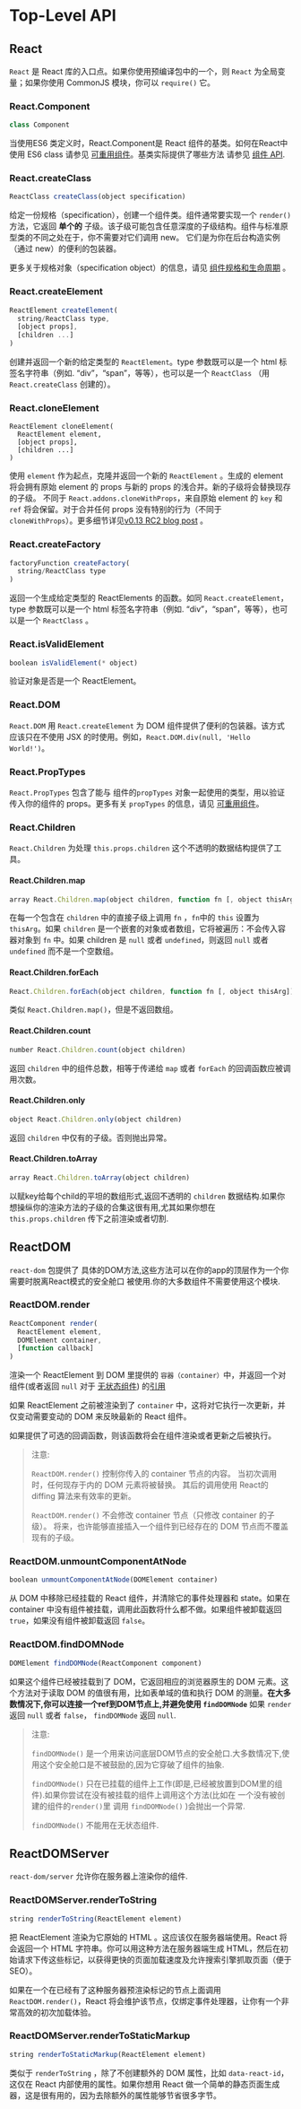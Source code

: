 # Top-Level API

## React

`React` 是 React 库的入口点。如果你使用预编译包中的一个，则 `React` 为全局变量；如果你使用 CommonJS 模块，你可以 `require()` 它。


### React.Component

```javascript
class Component
```

当使用ES6 类定义时，React.Component是 React 组件的基类。如何在React中使用 ES6 class 请参见 [可重用组件](/react/docs/reusable-components.html#es6-classes)。基类实际提供了哪些方法 请参见 [组件 API](/react/docs/component-api.html).


### React.createClass

```javascript
ReactClass createClass(object specification)
```

给定一份规格（specification），创建一个组件类。组件通常要实现一个 `render()` 方法，它返回 **单个的** 子级。该子级可能包含任意深度的子级结构。组件与标准原型类的不同之处在于，你不需要对它们调用 new。  它们是为你在后台构造实例（通过 new）的便利的包装器。

更多关于规格对象（specification object）的信息，请见 [组件规格和生命周期](/react/docs/component-specs.html) 。


### React.createElement

```javascript
ReactElement createElement(
  string/ReactClass type,
  [object props],
  [children ...]
)
```

创建并返回一个新的给定类型的 `ReactElement`。type 参数既可以是一个 html 标签名字符串（例如. “div”，“span”，等等），也可以是一个 `ReactClass` （用 `React.createClass` 创建的）。



### React.cloneElement

```
ReactElement cloneElement(
  ReactElement element,
  [object props],
  [children ...]
)
```

使用 `element` 作为起点，克隆并返回一个新的 `ReactElement` 。生成的 element 将会拥有原始 element 的 props 与新的 props 的浅合并。新的子级将会替换现存的子级。 不同于 `React.addons.cloneWithProps`，来自原始 element 的 `key` 和 `ref` 将会保留。对于合并任何 props 没有特别的行为（不同于 `cloneWithProps`）。更多细节详见[v0.13 RC2 blog post](/react/blog/2015/03/03/react-v0.13-rc2.html) 。


### React.createFactory

```javascript
factoryFunction createFactory(
  string/ReactClass type
)
```

返回一个生成给定类型的 ReactElements 的函数。如同 `React.createElement`，type 参数既可以是一个 html 标签名字符串（例如. “div”，“span”，等等），也可以是一个 `ReactClass` 。


### React.isValidElement

```javascript
boolean isValidElement(* object)
```

验证对象是否是一个 ReactElement。


### React.DOM

`React.DOM` 用 `React.createElement` 为 DOM 组件提供了便利的包装器。该方式应该只在不使用 JSX 的时使用。例如，`React.DOM.div(null, 'Hello World!')`。


### React.PropTypes

`React.PropTypes` 包含了能与 组件的`propTypes` 对象一起使用的类型，用以验证传入你的组件的 props。更多有关 `propTypes` 的信息，请见 [可重用组件](/react/docs/reusable-components.html)。


### React.Children

`React.Children` 为处理 `this.props.children` 这个不透明的数据结构提供了工具。

#### React.Children.map

```javascript
array React.Children.map(object children, function fn [, object thisArg])
```

在每一个包含在 `children` 中的直接子级上调用 `fn` ，`fn`中的 `this` 设置为 `thisArg`。如果 `children` 是一个嵌套的对象或者数组，它将被遍历：不会传入容器对象到 `fn` 中。如果 children 是 `null` 或者 `undefined`，则返回 `null` 或者 `undefined` 而不是一个空数组。

#### React.Children.forEach

```javascript
React.Children.forEach(object children, function fn [, object thisArg])
```

类似 `React.Children.map()`，但是不返回数组。

#### React.Children.count

```javascript
number React.Children.count(object children)
```

返回 `children` 中的组件总数，相等于传递给 `map` 或者 `forEach` 的回调函数应被调用次数。

#### React.Children.only

```javascript
object React.Children.only(object children)
```

返回 `children` 中仅有的子级。否则抛出异常。

#### React.Children.toArray

```javascript
array React.Children.toArray(object children)
```

以赋key给每个child的平坦的数组形式,返回不透明的 `children` 数据结构.如果你想操纵你的渲染方法的子级的合集这很有用,尤其如果你想在 `this.props.children` 传下之前渲染或者切割.

## ReactDOM

`react-dom` 包提供了 具体的DOM方法,这些方法可以在你的app的顶层作为一个你需要时脱离React模式的安全舱口 被使用.你的大多数组件不需要使用这个模块.

### ReactDOM.render

```javascript
ReactComponent render(
  ReactElement element,
  DOMElement container,
  [function callback]
)
```

渲染一个 ReactElement 到 DOM 里提供的 `容器（container）`中，并返回一个对 组件(或者返回 `null` 对于 [无状态组件](/react/docs/reusable-components.html#stateless-functions)) 的[引用](/react/docs/more-about-refs.html) 

如果 ReactElement 之前被渲染到了 `container` 中，这将对它执行一次更新，并仅变动需要变动的 DOM 来反映最新的 React 组件。

如果提供了可选的回调函数，则该函数将会在组件渲染或者更新之后被执行。

> 注意:
>
> `ReactDOM.render()` 控制你传入的 container 节点的内容。
>  当初次调用时，任何现存于内的 DOM 元素将被替换。
>  其后的调用使用 React的 diffing 算法来有效率的更新。
>
> `ReactDOM.render()` 不会修改 container 节点（只修改 container 的子级）。
>  将来，也许能够直接插入一个组件到已经存在的 DOM 节点而不覆盖
>  现有的子级。


### ReactDOM.unmountComponentAtNode

```javascript
boolean unmountComponentAtNode(DOMElement container)
```

从 DOM 中移除已经挂载的 React 组件，并清除它的事件处理器和 state。如果在 container 中没有组件被挂载，调用此函数将什么都不做。如果组件被卸载返回 `true`，如果没有组件被卸载返回 `false`。


### ReactDOM.findDOMNode

```javascript
DOMElement findDOMNode(ReactComponent component)
```
如果这个组件已经被挂载到了 DOM，它返回相应的浏览器原生的 DOM 元素。这个方法对于读取 DOM 的值很有用，比如表单域的值和执行 DOM 的测量。**在大多数情况下,你可以连接一个ref到DOM节点上,并避免使用 `findDOMNode`** 如果 `render` 返回 `null` 或者 `false`， `findDOMNode` 返回 `null`.

> 注意:
>
> `findDOMNode()` 是一个用来访问底层DOM节点的安全舱口.大多数情况下,使用这个安全舱口是不被鼓励的,因为它穿破了组件的抽象.
>
> `findDOMNode()` 只在已挂载的组件上工作(即是,已经被放置到DOM里的组件).如果你尝试在没有被挂载的组件上调用这个方法(比如在 一个没有被创建的组件的`render()`里 调用 `findDOMNode()` )会抛出一个异常. 
>
> `findDOMNode()` 不能用在无状态组件.

## ReactDOMServer

`react-dom/server` 允许你在服务器上渲染你的组件.

### ReactDOMServer.renderToString

```javascript
string renderToString(ReactElement element)
```

把 ReactElement 渲染为它原始的 HTML 。这应该仅在服务器端使用。React 将会返回一个 HTML 字符串。你可以用这种方法在服务器端生成 HTML，然后在初始请求下传这些标记，以获得更快的页面加载速度及允许搜索引擎抓取页面（便于 SEO）。

如果在一个在已经有了这种服务器预渲染标记的节点上面调用 `ReactDOM.render()`，React 将会维护该节点，仅绑定事件处理器，让你有一个非常高效的初次加载体验。


### ReactDOMServer.renderToStaticMarkup

```javascript
string renderToStaticMarkup(ReactElement element)
```

类似于 `renderToString` ，除了不创建额外的 DOM 属性，比如 `data-react-id`，这仅在 React 内部使用的属性。如果你想用 React 做一个简单的静态页面生成器，这是很有用的，因为去除额外的属性能够节省很多字节。
